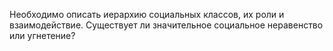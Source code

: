 Необходимо описать иерархию социальных классов, их роли и взаимодействие. Существует ли значительное социальное неравенство или угнетение?